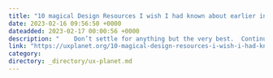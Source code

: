 ```yaml
---
title: "10 magical Design Resources I wish I had known about earlier in my career."
date: 2023-02-16 09:56:50 +0000
dateadded: 2023-02-17 00:00:56 +0000
description: "    Don’t settle for anything but the very best.  Continue reading on UX Planet »  "
link: "https://uxplanet.org/10-magical-design-resources-i-wish-i-had-known-about-earlier-in-my-career-8b1033a35559?source=rss----819cc2aaeee0---4"
category:
directory: _directory/ux-planet.md
---
```

